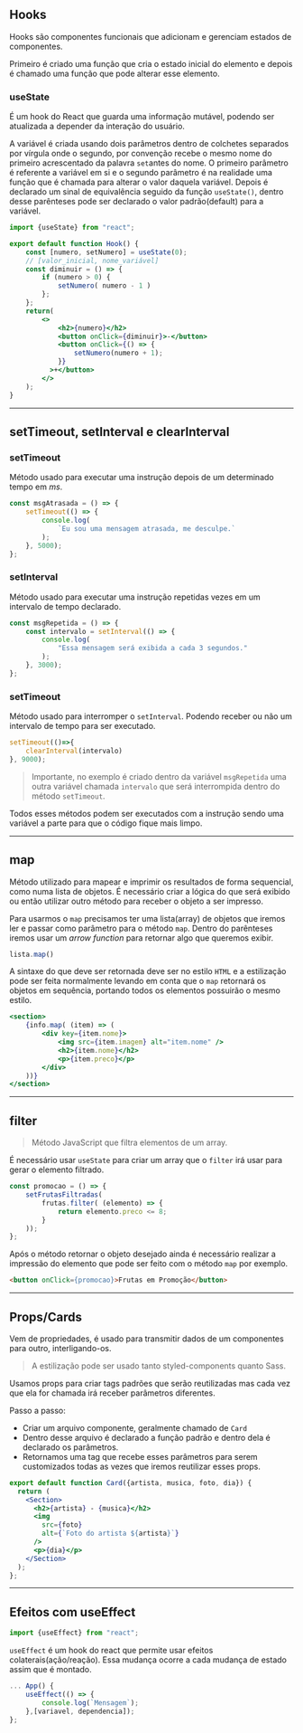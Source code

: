 ## Hooks

Hooks são componentes funcionais que adicionam e gerenciam estados de componentes.

Primeiro é criado uma função que cria o estado inicial do elemento e depois é chamado uma função que pode alterar esse elemento.

### useState

É um hook do React que guarda uma informação mutável, podendo ser atualizada a depender da interação do usuário.

A variável é criada usando dois parâmetros dentro de colchetes separados por vírgula onde o segundo, por convenção recebe o mesmo nome do primeiro acrescentado da palavra `set`antes do nome. O primeiro parâmetro é referente a variável em si e o segundo parâmetro é na realidade uma função que é chamada para alterar o valor daquela variável. Depois é declarado um sinal de equivalência seguido da função `useState()`, dentro desse parênteses pode ser declarado o valor padrão(default) para a variável.

```jsx
import {useState} from "react";

export default function Hook() {
	const [numero, setNumero] = useState(0);
	// [valor_inicial, nome_variável]
	const diminuir = () => {
		if (numero > 0) {
			setNumero( numero - 1 )
		};
	};
	return(
		<>
			<h2>{numero}</h2>
			<button onClick={diminuir}>-</button>
			<button onClick={() => {
			    setNumero(numero + 1);
		    }}
		  >+</button>
		</>
	);
}
```

--- 

## setTimeout, setInterval e clearInterval

### setTimeout

Método usado para executar uma instrução depois de um determinado tempo em *ms*.

```jsx
const msgAtrasada = () => {
	setTimeout(() => {
		console.log(
			`Eu sou uma mensagem atrasada, me desculpe.`
		);
	}, 5000);
};
```

### setInterval

Método usado para executar uma instrução repetidas vezes em um intervalo de tempo declarado.

```jsx
const msgRepetida = () => {
	const intervalo = setInterval(() => {
		console.log(
	        "Essa mensagem será exibida a cada 3 segundos."
	    );
	}, 3000);
};
```

### setTimeout

Método usado para interromper o `setInterval`. Podendo receber ou não um intervalo de tempo para ser executado.

```jsx
setTimeout(()=>{
	clearInterval(intervalo)
}, 9000);
```

>Importante, no exemplo é criado dentro da variável `msgRepetida` uma outra variável chamada `intervalo` que será interrompida dentro do método `setTimeout`.

Todos esses métodos podem ser executados com a instrução sendo uma variável a parte para que o código fique mais limpo.

---

## map

Método utilizado para mapear e imprimir os resultados de forma sequencial, como numa lista de objetos. É necessário criar a lógica do que será exibido ou então utilizar outro método para receber o objeto a ser impresso.

Para usarmos o `map` precisamos ter uma lista(array) de objetos que iremos ler e passar como parâmetro para o método `map`. Dentro do parênteses iremos usar um *arrow function* para retornar algo que queremos exibir.

```js
lista.map()
```

A sintaxe do que deve ser retornada deve ser no estilo `HTML` e a estilização pode ser feita normalmente levando em conta que o `map` retornará os objetos em sequência, portando todos os elementos possuirão o mesmo estilo.

```jsx
<section>
	{info.map( (item) => (
        <div key={item.nome}>
	        <img src={item.imagem} alt="item.nome" />
            <h2>{item.nome}</h2>
            <p>{item.preco}</p>
        </div>
    ))}
</section>
```

---

## filter

>Método JavaScript que filtra elementos de um array.

É necessário usar `useState` para criar um array que o `filter` irá usar para gerar o elemento filtrado. 

```jsx
const promocao = () => {
	setFrutasFiltradas(
		frutas.filter( (elemento) => {
			return elemento.preco <= 8;
		}
	));
};
```

Após o método retornar o objeto desejado ainda é necessário realizar a impressão do elemento que pode ser feito com o método `map` por exemplo.

```html
<button onClick={promocao}>Frutas em Promoção</button>
```

---

## Props/Cards

Vem de propriedades, é usado para transmitir dados de um componentes para outro, interligando-os.
>A estilização pode ser usado tanto styled-components quanto Sass.

Usamos props para criar tags padrões que serão reutilizadas mas cada vez que ela for chamada irá receber parâmetros diferentes. 

Passo a passo:
- Criar um arquivo componente, geralmente chamado de `Card`
- Dentro desse arquivo é declarado a função padrão e dentro dela é declarado os parâmetros.
- Retornamos uma tag que recebe esses parâmetros para serem customizados todas as vezes que iremos reutilizar esses props.

```jsx
export default function Card({artista, musica, foto, dia}) {
  return (
    <Section>
      <h2>{artista} - {musica}</h2>
      <img 
        src={foto}
        alt={`Foto do artista ${artista}`} 
      />
      <p>{dia}</p>
    </Section>
  );
};

```

---

## Efeitos com useEffect

```jsx
import {useEffect} from "react";
```

`useEffect` é um hook do react que permite usar efeitos colaterais(ação/reação). Essa mudança ocorre a cada mudança de estado assim que é montado. 

```jsx
... App() {
	useEffect(() => {
		console.log(`Mensagem`);
	},[variavel, dependencia]);
};
```

